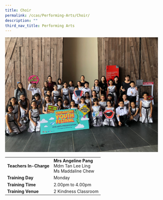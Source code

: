 ```yaml
---
title: Choir
permalink: /ccas/Performing-Arts/Choir/
description: ""
third_nav_title: Performing Arts
---
```

![](/images/Choir.jpeg)

| | |
| --- | ---|
| **Teachers In-Charge** |**Mrs Angeline Pang**<br>Mdm Tan Lee Ling<br>Ms Maddaline Chew
|**Training Day**|Monday
|**Training Time**|2.00pm to 4.00pm
|**Training Venue**|2 Kindness Classroom